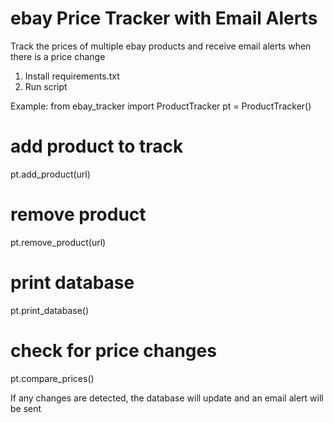 # ebay Price Tracker with Email Alerts

Track the prices of multiple ebay products and receive email alerts when there is a price change

1. Install requirements.txt
2. Run script

Example:
from ebay_tracker import ProductTracker
pt = ProductTracker()

# add product to track
pt.add_product(url)

# remove product
pt.remove_product(url)

# print database
pt.print_database()

# check for price changes
pt.compare_prices()

If any changes are detected, the database will update and an email alert will be sent
